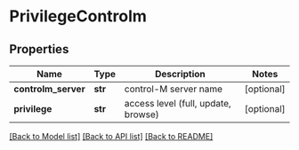 # PrivilegeControlm

## Properties
Name | Type | Description | Notes
------------ | ------------- | ------------- | -------------
**controlm_server** | **str** | control-M server name | [optional] 
**privilege** | **str** | access level (full, update, browse) | [optional] 

[[Back to Model list]](../README.md#documentation-for-models) [[Back to API list]](../README.md#documentation-for-api-endpoints) [[Back to README]](../README.md)

